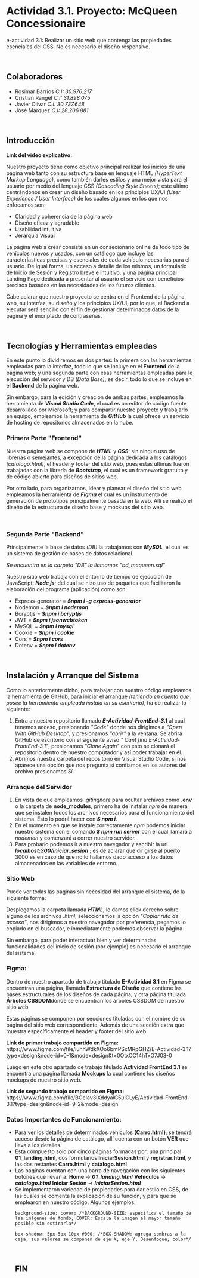 # Actividad 3.1. Proyecto: McQueen Concessionaire
<p>e-actividad 3.1: Realizar un sitio web que contenga las propiedades esenciales del CSS. No es necesario el diseño responsive.</p>
<br>
<h2> Colaboradores </h2><ul>
<li>Rosimar Barrios  <i>C.I: 30.976.217</i></li>
<li>Cristian Rangel  <i>C.I: 31.898.075</i></li>
<li>Javier Olivar  <i>C.I: 30.737.648</i></li>
<li>José Márquez  <i>C.I: 28.206.881</i></li>
</ul>
<br>

<h2>Introducción</h2>
<p><b>Link del video explicativo:</b>  </p>
<p>Nuestro proyecto tiene como objetivo principal realizar los inicios de una página web tanto con su estructura base en lenguaje HTML <i>(HyperText Markup Language)</i>, como también darles estilos y una mejor vista para el usuario por medio del lenguaje CSS <i>(Cascading Style Sheets)</i>; este último centrándonos en crear un diseño basado en los principios UX/UI <i>(User Experience / User Interface)</i> de los cuales algunos en los que nos enfocamos son:</p> 
<ul><li>Claridad y coherencia de la página web</li>
	<li>Diseño eficaz y agradable</li>
	<li>Usabilidad intuitiva</li>
	<li>Jerarquía Visual</li></ul>
<p> La página web a crear consiste en un consecionario online de todo tipo de vehículos nuevos y usados, con un catálogo que incluye las caracteríasticas precisas y esenciales de cada vehículo necesarias para el usuario. De igual forma, un acceso a detalle de los mismos, un formulario de Inicio de Sesión y Registro breve e intuitivo, y una página principal Landing Page dedicada a presentar al usuario el servicio con beneficios precisos basados en las necesidades de los futuros clientes.</p>
<p>Cabe aclarar que nuestro proyecto se centra en el Frontend de la página web, su interfaz, su diseño y los principios UX/UI; por lo que, el Backend a ejecutar será sencillo con el fin de gestionar determinados datos de la página y el encriptado de contraseñas.</p>
<br>
<h2>Tecnologías y Herramientas empleadas </h2>
<p>En este punto lo dividiremos en dos partes: la primera con las herramientas empleadas para la interfaz, todo lo que se incluye en el <b>Frontend</b> de la página web; y una segunda parte con esas herramientas empleadas para le ejecución del servidor y DB <i>(Data Base)</i>, es decir, todo lo que se incluye en el <b>Backend</b> de la página web.</p>
<p>Sin embargo, para la edición y creación de ambas partes, empleamos la herramienta de <b><i>Visual Studio Code</i></b>, el cual es un editor de código fuente desarrollado por Microsoft; y para compartir nuestro proyecto y trabajarlo en equipo, empleamos la herramienta de <b><i>GitHub</i></b> la cual ofrece un servicio de hosting de repositorios almacenados en la nube.</p>
<h3>Primera Parte "Frontend"</h3>
<p>Nuestra página web se compone de <b><i>HTML</i></b> y <b><i>CSS</i></b>; sin ningun uso de librerías o semejantes, a excepción de la página dedicada a los catálogos <i>(catalogo.html)</i>, el header y footer del sitio web, pues estas últimas fueron trabajadas con la librería de <b><i>Bootstrap</i></b>, el cual es un framework gratuito y de código abierto para diseños de sitios web.</p>
<p>Por otro lado, para organizarnos, idear y planear el diseño del sitio web empleamos la herramienta de <b><i>Figma</i></b> el cual es un instrumento de generación de prototipos principalmente basada en la web. Allí se realizó el diseño de la estructura de diseño base y mockups del sitio web.</p>
<br>
<h3>Segunda Parte "Backend"</h3>
<p>Principalmente la base de datos <i>(DB)</i> la trabajamos con <b><i>MySQL</i></b>, el cual es un sistema de gestión de bases de datos relacional.</p>
<p><i>Se encuentra en la carpeta "DB" la llamamos "bd_mcqueen.sql"</i></p>
<p>Nuestro sitio web trabaja con el entorno de tiempo de ejecución de JavaScript: <b><i>Node js</i></b>; del cual se hizo uso de paquetes que facilitaron la elaboración del programa (aplicación) como son:</p>
<ul><li>Express-generator  = <b><i>$npm i -g express-generator</i></b></li>
	<li>Nodemon  =  <b><i>$npm i nodemon</i></b></li>
	<li>Bcryptjs = <b><i>$npm i bcryptjs</i></b></li>
	<li>JWT  =  <b><i>$npm i jsonwebtoken</i></b></li>
	<li>MySQL  =  <b><i>$npm i mysql</i></b></li>
	<li>Cookie  =  <b><i>$npm i cookie</i></b></li>	
	<li>Cors  =  <b><i>$npm i cors</i></b></li>
	<li>Dotenv  =  <b><i>$npm i dotenv</i></b></li></ul>
<br>

<h2>Instalación y Arranque del Sistema</h2>
<p>Como lo anteriormente dicho, para trabajar con nuestro código empleamos la herramienta de GitHub, para iniciar el arranque <i>(teniendo en cuenta que posee la herramienta empleada instala en su escritorio)</i>, ha de realizar lo siguiente:
</p>
<ol><li>Entra a nuestro repositorio llamado <b><i>E-Actividad-FrontEnd-3.1</i></b> al cual tenemos acceso, presionando <i> "Code" </i>  donde nos dirigimos a <i>"Open With GitHub Desktop"</i>, y presionamos <i>"abrir"</i> a la ventana. Se abrirá GitHub de escritorio con el siguiente aviso <i>" Cant find E-Actividad-FrontEnd-3.1"</i>, presionamos <i>"Clone Again"</i> con esto se clonará el repositorio dentro de nuestro computador y así poder trabajar en él.</li>
<li>Abrimos nuestra carpeta del repositorio en Visual Studio Code, si nos aparece una opción que nos pregunta si confiamos en los autores del archivo presionamos <i>Sí</i>.</li></ol>
<h3>Arranque del Servidor</h3>
<ol><li>En vista de que empleamos <i>.gitingnore</i> para ocultar archivos como <b>.env</b> o la carpeta de <b>node_modules</b>, primero ha de instalar <i>npm</i> de manera que se instalen todos los archivos necesarios para el funcionamiento del sistema. Esto lo podrá hacer con <i><b>$ npm i</b></i>.</li>
<li>En el momento en que se instale correctamente <i>npm</i> podemos iniciar nuestro sistema con el comando <i><b>$ npm run server</b></i> con el cual llamará a <i>nodemon</i> y comenzará a correr nuestro servidor.</li>
<li>Para probarlo podemos ir a nuestro navegador y escribir la url <i><b>localhost:300/iniciar_sesion</b></i> ; es de aclarar que dirigirse al puerto 3000 es en caso de que no lo hallamos dado acceso a los datos almacenados en las variables de entorno.</li></ol>
<h3>Sitio Web</h3>
<p>Puede ver todas las páginas sin necesidad del arranque el sistema, de la siguiente forma:</p>
<p>Desplegamos la carpeta llamada <b><i>HTML</i></b>, le damos click derecho sobre alguno de los archivos <i>.html</i>, seleccionamos la opción <i>"Copiar ruta de acceso"</i>, nos dirigimos a nuestro navegador por preferencia, pegamos lo copiado en el buscador, e inmediatamente podemos observar la página</p>
<p>Sin embargo, para poder interactuar bien y ver determinadas funcionalidades del inicio de sesión (por ejemplo) es necesario el arranque del sistema.</p>
<h3>Figma:</h3>
<p>Dentro de nuestro apartado de trabajo titulado <b>E-Actividad 3.1</b> en Figma se encuentran una página, llamada <b>Estructura de Diseño</b> que contiene las bases estructurales de los diseños de cada página; y otra página titulada <b>Árboles CSSDOM</b>donde se encuentran los árboles CSSDOM de nuestro sitio web</p>
<p>Estas páginas se componen por secciones tituladas con el nombre de su página del sitio web correspondiente. Además de una sección extra que muestra específicamente el header y footer del sitio web.</p>
<p><b>Link de primer trabajo compartido en Figma:</b> https://www.figma.com/file/iuhhWdkXOo6bmPSxMRpGHZ/E-Actividad-3.1?type=design&node-id=0-1&mode=design&t=0OtxCC14hTxO7J03-0 </p>
<p>Luego en este otro apartado de trabajo titulado <b>Actividad FrontEnd 3.1</b> se encuentra una página llamada <b>Mockups</b> la cual contiene los diseños mockups de nuestro sitio web.</p>
<p><b>Link de segundo trabajo compartido en Figma:</b> https://www.figma.com/file/BOeIav3lXddyaiG5uiCLyE/Actividad-FrontEnd-3.1?type=design&node-id=9-2&mode=design 
<br></p>
<h3>Datos Importantes de Funcionamiento:</h3>
<ul>
	<li>Para ver los detalles de determinados vehiculos <b>(Carro.html)</b>, se tendrá acceso desde la página de catálogo, allí cuenta con un botón <b>VER</b> que lleva a los detalles.</li>
	<li>Esta compuesto solo por cinco páginas formadas por: una principal <b>01_landing.html</b>, dos formularios <b>IniciarSesion.html</b> y <b>registrar.html</b>, y las dos restantes <b>Carro.html</b> y <b>catalogo.html</b></li>
	<li>Las páginas cuentan con una barra de navegación con los siguientes botones que llevan a:
		<b>Home</b> -> <i><b>01_landing.html</b></i>
		<b>Vehículos</b> -> <i><b>catalogo.html</b></i>
		<b>Iniciar Sesión</b> -> <i><b>IniciarSesion.html</b></i></li>
<li>Se implementaron variedad de propiedades para dar estilo en CSS, de las cuales se comenta la explicación de su función, y para que se emplearon en nuestro código. Algunos ejemplos: 

```
background-size: cover; /*BACKGROUND-SIZE: especifica el tamaño de las imágenes de fondo; COVER: Escala la imagen al mayor tamaño posible sin estirarla*/

```

```
box-shadow: 5px 5px 10px #000; /*BOX-SHADOW: agrega sombras a la caja, sus valores se componen de eje X; eje Y; Desenfoque; color*/
```
</li>

<br>
<h2>FIN</h2>